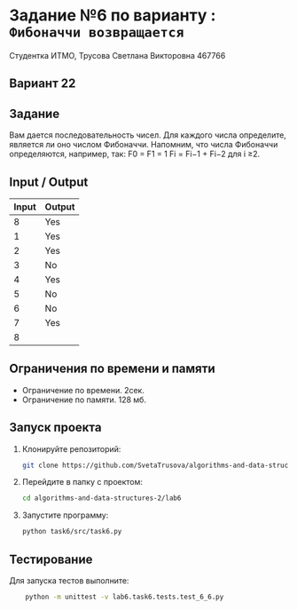 # Задание №6 по варианту  : `Фибоначчи возвращается`
Студентка ИТМО,  Трусова Светлана Викторовна 467766

## Вариант 22

## Задание 
Вам дается последовательность чисел. Для каждого числа определите, является ли оно числом Фибоначчи. Напомним, что числа Фибоначчи определяются,
например, так:
F0 = F1 = 1 
Fi = Fi−1 + Fi−2 для i ≥2.

## Input / Output

| Input | Output |
|-------|--------|
| 8     | Yes    |
 1      | Yes    |
 2      | Yes    |
 3      | No     |
 4      | Yes    |
 5      | No     |
 6      | No     |
 7      | Yes    |
 8      |        |

## Ограничения по времени и памяти

- Ограничение по времени. 2сек.
- Ограничение по памяти. 128 мб.


## Запуск проекта
1. Клонируйте репозиторий:
   ```bash
   git clone https://github.com/SvetaTrusova/algorithms-and-data-structures-2.git
   ```
2. Перейдите в папку с проектом:
   ```bash
   cd algorithms-and-data-structures-2/lab6
   ```
3. Запустите программу:
   ```bash
   python task6/src/task6.py
   ```


## Тестирование
Для запуска тестов выполните:
```bash
    python -m unittest -v lab6.task6.tests.test_6_6.py
```